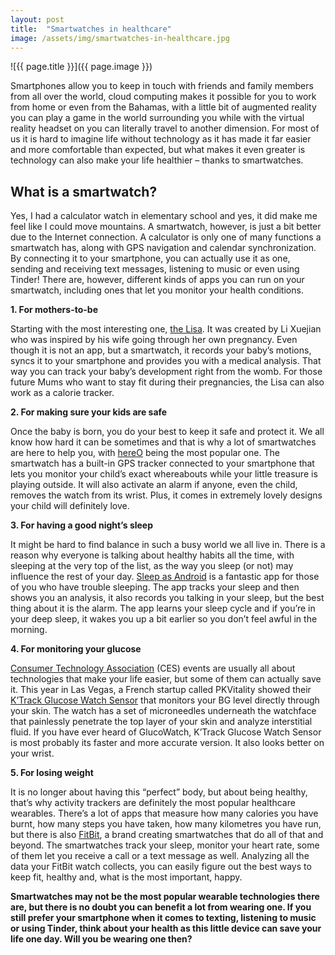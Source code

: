 ```yaml
---
layout: post
title:  "Smartwatches in healthcare"
image: /assets/img/smartwatches-in-healthcare.jpg
---
```


![{{ page.title }}]({{ page.image }})

Smartphones allow you to keep in touch with friends and family members from all over the world, cloud computing makes it possible for you to work from home or even from the Bahamas, with a little bit of augmented reality you can play a game in the world surrounding you while with the virtual reality headset on you can literally travel to another dimension. For most of us it is hard to imagine life without technology as it has made it far easier and more comfortable than expected, but what makes it even greater is technology can also make your life healthier – thanks to smartwatches.
 
## What is a smartwatch?
Yes, I had a calculator watch in elementary school and yes, it did make me feel like I could move mountains. A smartwatch, however, is just a bit better due to the Internet connection. A calculator is only one of many functions a smartwatch has, along with GPS navigation and calendar synchronization. By connecting it to your smartphone, you can actually use it as one, sending and receiving text messages, listening to music or even using Tinder! There are, however, different kinds of apps you can run on your smartwatch, including ones that let you monitor your health conditions.
 

**1. For mothers-to-be**

Starting with the most interesting one, [the Lisa](https://www.lisawatch.com/). It was created by Li Xuejian who was inspired by his wife going through her own pregnancy. Even though it is not an app, but a smartwatch, it records your baby’s motions, syncs it to your smartphone and provides you with a medical analysis. That way you can track your baby’s development right from the womb. For those future Mums who want to stay fit during their pregnancies, the Lisa can also work as a calorie tracker.
 

**2. For making sure your kids are safe**

Once the baby is born, you do your best to keep it safe and protect it. We all know how hard it can be sometimes and that is why a lot of smartwatches are here to help you, with [hereO](https://www.hereofamily.com/) being the most popular one. The smartwatch has a built-in GPS tracker connected to your smartphone that lets you monitor your child’s exact whereabouts while your little treasure is playing outside. It will also activate an alarm if anyone, even the child, removes the watch from its wrist. Plus, it comes in extremely lovely designs your child will definitely love.
 

**3. For having a good night’s sleep**

It might be hard to find balance in such a busy world we all live in. There is a reason why everyone is talking about healthy habits all the time, with sleeping at the very top of the list, as the way you sleep (or not) may influence the rest of your day. [Sleep as Android](https://sleep.urbandroid.org/) is a fantastic app for those of you who have trouble sleeping. The app tracks your sleep and then shows you an analysis, it also records you talking in your sleep, but the best thing about it is the alarm. The app learns your sleep cycle and if you’re in your deep sleep, it wakes you up a bit earlier so you don’t feel awful in the morning.
 

**4. For monitoring your glucose**

[Consumer Technology Association](https://www.ces.tech/) (CES) events are usually all about technologies that make your life easier, but some of them can actually save it. This year in Las Vegas, a French startup called PKVitality showed their [K’Track Glucose Watch Sensor](https://www.pkvitality.com/ktrack-glucose/) that monitors your BG level directly through your skin. The watch has a set of microneedles underneath the watchface that painlessly penetrate the top layer of your skin and analyze interstitial fluid. If you have ever heard of GlucoWatch, K’Track Glucose Watch Sensor is most probably its faster and more accurate version. It also looks better on your wrist.
 

**5. For losing weight**

It is no longer about having this “perfect” body, but about being healthy, that’s why activity trackers are definitely the most popular healthcare wearables. There’s a lot of apps that measure how many calories you have burnt, how many steps you have taken, how many kilometres you have run, but there is also [FitBit](https://www.fitbit.com/global/eu/home), a brand creating smartwatches that do all of that and beyond. The smartwatches track your sleep, monitor your heart rate, some of them let you receive a call or a text message as well. Analyzing all the data your FitBit watch collects, you can easily figure out the best ways to keep fit, healthy and, what is the most important, happy.


**Smartwatches may not be the most popular wearable technologies there are, but there is no doubt you can benefit a lot from wearing one. If you still prefer your smartphone when it comes to texting, listening to music or using Tinder, think about your health as this little device can save your life one day. Will you be wearing one then?**
